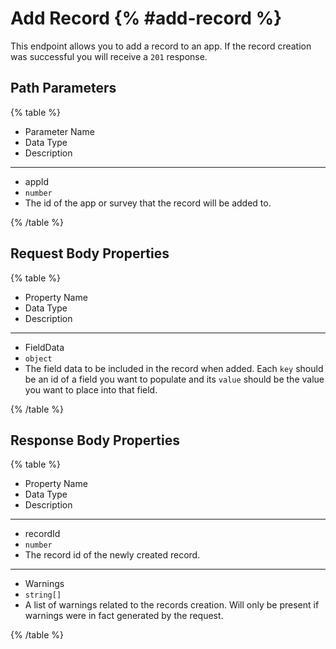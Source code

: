 # Add Record {% #add-record %}

This endpoint allows you to add a record to an app. If the record creation was successful you will receive a `201` response.

## Path Parameters

{% table %}

- Parameter Name
- Data Type
- Description

---

- appId
- `number`
- The id of the app or survey that the record will be added to.

{% /table %}

## Request Body Properties

{% table %}

- Property Name
- Data Type
- Description

---

- FieldData
- `object`
- The field data to be included in the record when added. Each `key` should be an id of a field you want to populate and its `value` should be the value you want to place into that field.

{% /table %}

## Response Body Properties

{% table %}

- Property Name
- Data Type
- Description

---

- recordId
- `number`
- The record id of the newly created record.

---

- Warnings
- `string[]`
- A list of warnings related to the records creation. Will only be present if warnings were in fact generated by the request.

{% /table %}
